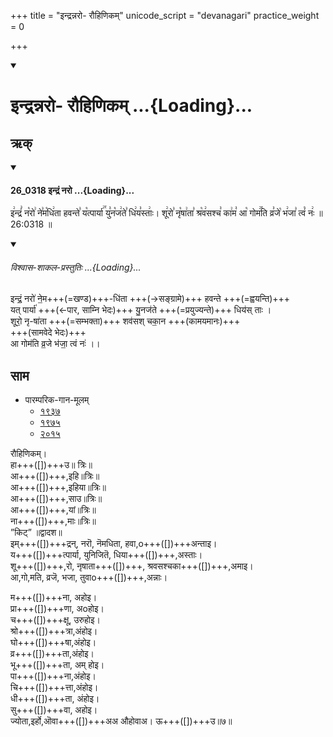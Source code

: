 +++
title = "इन्द्रन्नरो- रौहिणिकम्"
unicode_script = "devanagari"
practice_weight = 0

+++
<div class="js_include" includetitle="false" newlevelforh1="1" unfilled url="/vedAH_sAma/paravastu-saama/devaH/indraH/indran-naro-rauhiNikam/">
<details open><summary><h1>इन्द्रन्नरो- रौहिणिकम् ...{Loading}...</h1></summary>

## ऋक्
<div class="js_include" includetitle="false" newlevelforh1="3" unfilled="" url="/vedAH_sAma/kauthumam/saMhitA/vishvAsa-prastutiH/1_pUrvArchikaH/4/1/26_0318_indraM_naro.md">
<details open><summary><h4>26_0318 इन्द्रं नरो ...{Loading}...</h4></summary>

इ꣢न्द्रं꣣ न꣡रो꣢ ने꣣म꣡धि꣢ता हवन्ते꣣ य꣡त्पार्या꣢꣯ यु꣣न꣡ज꣢ते꣣ धि꣢य꣣स्ताः꣢। शू꣢रो꣣ नृ꣡षा꣢ता꣣ श्र꣡व꣢सश्च꣣ का꣢म꣣ आ꣡ गोम꣢꣯ति व्र꣣जे꣡ भ꣢जा꣣ त्वं꣡ नः꣢ ॥ 26:0318 ॥

<div class="js_include" newlevelforh1="2" title="विश्वास-शाकल-प्रस्तुतिः" unfilled="" url="/vedAH_Rk/shAkalam/saMhitA/vishvAsa-prastutiH/07/027/01_indraM_naro.md">
<details open><summary><h6>विश्वास-शाकल-प्रस्तुतिः ...{Loading}...</h6></summary>


इन्द्रं॒ नरो॑ ने॒म+++(=खण्ड)+++-धि॑ता +++(→सङ्ग्रामे)+++ हवन्ते +++(=ह्वयन्ति)+++  
यत् पार्या॑ +++(←पार, साम्नि भेदः)+++ यु॒नज॑ते +++(=प्रयुज्यन्ते)+++ धिय॑स् ताः ।  
शूरो॒ नृ-षा॑ता +++(=सम्भक्ता)+++ शव॑सश् चका॒न +++(कामयमानः)+++  
+++(सामवेदे भेदः)+++  
आ गोम॑ति व्र॒जे भ॑जा॒ त्वं नः॑ ।।

</details>
</div>
</details>
</div>  


## साम
- पारम्परिक-गान-मूलम्
  - [१९३७](https://archive.org/stream/sAmaveda-jaiminIya-paravastu-paramparA-docs/sAmaveda-paravastu-1937#page/n55/mode/1up)
  - [१९७५](https://archive.org/stream/sAmaveda-jaiminIya-paravastu-paramparA-docs/sAmaveda-paravastu-1975#page/n51/mode/2up)
  - [२०१५](https://archive.org/stream/sAmaveda-jaiminIya-paravastu-paramparA-docs/proxaNa-sAmAni#page/n3/mode/2up)

<div caption="रामानुजार्यः 1974 " class="audioEmbed" src="https://archive
.org/download/jaiminIya-sAma-gAna-paravastu-tradition-rAmAnuja/indran-naro-rauhiNikam.mp3"></div>
<div caption="गोपालार्यः 2015  " class="audioEmbed" src="https://archive
.org/download/jaiminIya-sAma-gAna-paravastu-tradition-gopAla-2015/indran-naro-rauhiNikam.mp3"></div>

रौहिणिकम्।  
हा+++([])+++उ॥ त्रिः॥  
आ+++([])+++,इहि॥त्रिः॥  
आ+++([])+++,इहिया॥त्रिः॥  
आ+++([])+++,साउ॥त्रिः॥  
आ+++([])+++,यां॥त्रिः॥  
ना+++([])+++,माः॥त्रिः॥  
”किट्” ॥द्वादश॥  
इम्+++([])+++द्रन्, नरॊ, नॆमधिता, हवा,o+++([])+++अन्ताइ।  
य+++([])+++त्पार्या, युनिजितॆ, धिया+++([])+++,अस्ताः।  
शू+++([])+++,रो, नृषाता+++([])+++, श्रवसश्चका+++([])+++,अमाइ।  
आ,गो,मति, व्रजॆ, भजा, तुवाo+++([])+++,अन्नाः।  

म+++([])+++ना, अहोइ।  
प्रा+++([])+++णा, अoहोइ।  
च+++([])+++क्षू, उरुहोइ।  
श्रो+++([])+++त्रा,अंहोइ।  
घो+++([])+++षा,अंहोइ।  
व्र+++([])+++ता,अंहोइ।  
भू+++([])+++ता,  अम् होइ।  
पा+++([])+++ना,अंहोइ।  
चि+++([])+++त्ता,अंहोइ।  
धी+++([])+++ता, अंहोइ।  
सु+++([])+++वा, अहोइ।  
ज्योता,इर्हो,ऒवा+++([])+++अअ औहोवाअ। ऊ+++([])+++उ॥७॥
</details>
</div>